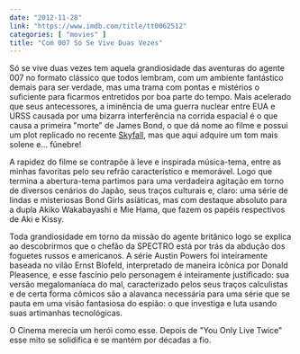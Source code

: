 ```yaml
---
date: "2012-11-28"
link: "https://www.imdb.com/title/tt0062512"
categories: [ "movies" ]
title: "Com 007 Só Se Vive Duas Vezes"
---
```

Só se vive duas vezes tem aquela grandiosidade das aventuras do agente 007 no formato clássico que todos lembram, com um ambiente fantástico demais para ser verdade, mas uma trama com pontas e mistérios o suficiente para ficarmos entretidos por boa parte do tempo. Mais acelerado que seus antecessores, a iminência de uma guerra nuclear entre EUA e URSS causada por uma bizarra interferência na corrida espacial é o que causa a primeira "morte" de James Bond, o que dá nome ao filme e possui um plot replicado no recente [Skyfall], mas que aqui adquire um tom mais solene e... fúnebre!

A rapidez do filme se contrapõe à leve e inspirada música-tema, entre as minhas favoritas pelo seu refrão característico e memorável. Logo que termina a abertura-tema partimos para uma verdadeira agitação em torno de diversos cenários do Japão, seus traços culturais e, claro: uma série de lindas e misteriosas Bond Girls asiáticas, mas com destaque absoluto para a dupla Akiko Wakabayashi e Mie Hama, que fazem os papéis respectivos de Aki e Kissy.

Toda grandiosidade em torno da missão do agente britânico logo se explica ao descobrirmos que o chefão da SPECTRO está por trás da abdução dos foguetes russos e americanos. A série Austin Powers foi inteiramente baseada no vilão Ernst Blofeld, interpretado de maneira icônica por Donald Pleasence, e esse fascínio pelo personagem é inteiramente justificado: sua versão megalomaníaca do mal, caracterizado pelos seus traços calculistas e de certa forma cômicos são a alavanca necessária para uma série que se pauta em uma visão fantasiosa do espião: o que investiga e luta usando suas artimanhas tecnológicas.

O Cinema merecia um herói como esse. Depois de "You Only Live Twice" esse mito se solidifica e se mantém por décadas a fio.

[Skyfall]: /007-operacao-skyfall
